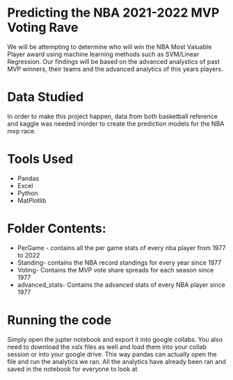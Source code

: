 
# Predicting the NBA 2021-2022 MVP Voting Rave
We will be attempting to determine who will win the NBA Most Valuable Player award using machine learning methods such as SVM/Linear Regression. Our findings will be based on the advanced analystics of past MVP winners, their teams and the advanced analytics of this years players. 

# Data Studied
In order to make this project happen, data from both basketball reference and kaggle was needed inorder to create the prediction models for the NBA mvp race.

# Tools Used 
* Pandas
* Excel
* Python
* MatPlotlib

# Folder Contents:
* PerGame - contains all the per game stats of every nba player from 1977 to 2022
* Standing- contains the NBA record standings for every year since 1977
* Voting- Contains the MVP vote share spreads for each season since 1977
* advanced_stats- Contains the advanced stats of every NBA player since 1977


# Running the code
Simply open the jupter notebook and export it into google collabs. You also need to download the xslx files as well and load them into your collab session or into your google drive. This way pandas can actually open the file and run the analytics we ran. All the analytics have already been ran and saved in the notebook for everyone to look at
